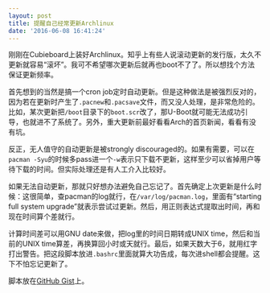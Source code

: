 ```yaml
---
layout: post
title: 提醒自己经常更新Archlinux
date: '2016-06-08 16:41:24'
---
```


刚刚在Cubieboard上装好Archlinux。知乎上有些人说滚动更新的发行版，太久不更新就容易“滚坏”。我可不希望哪次更新后就再也boot不了了。所以想找个方法保证更新频率。

首先想到的当然是搞一个cron job定时自动更新。但是这种做法是被强烈反对的，因为若在更新时产生了`.pacnew`和`.pacsave`文件，而又没人处理，是非常危险的。比如，某次更新把`/boot`目录下的`boot.scr`改了，那U-Boot就可能无法成功引导，也就进不了系统了。另外，重大更新前最好看看Arch的首页新闻，看看有没有坑。

反正，无人值守的自动更新是被strongly discouraged的。如果有需要，可以在`pacman -Syu`的时候多pass进一个`-w`表示只下载不更新，这样至少可以省掉用户等待下载的时间。但实际处理还是有人工介入比较好。

如果无法自动更新，那就只好想办法避免自己忘记了。首先确定上次更新是什么时候：这很简单，查pacman的log就行，在`/var/log/pacman.log`，里面有“starting full system upgrade”就表示尝试过更新。然后，用正则表达式提取出时间，再和现在时间算个差就行。

计算时间差可以用GNU date来做，把log里的时间日期转成UNIX time，然后和当前的UNIX time算差，再换算回小时或天就行。最后，如果天数大于6，就用红字打出警告。把这段脚本放进`.bashrc`里面就算大功告成，每次进shell都会提醒。这下不怕忘记更新了。

脚本放在[GitHub Gist](https://gist.github.com/yangl1996/44349cd3317be844e7dcfc60c0a05863)上。